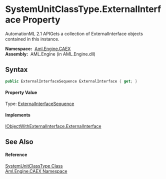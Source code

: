 SystemUnitClassType.ExternalInterface Property
==============================================
AutomationML 2.1 APIGets a collection of ExternalInterface objects contained in this instance.

  **Namespace:**  [Aml.Engine.CAEX][1]  
  **Assembly:**  AML.Engine (in AML.Engine.dll)

Syntax
------

```csharp
public ExternalInterfaceSequence ExternalInterface { get; }
```

#### Property Value
Type: [ExternalInterfaceSequence][2]
#### Implements
[IObjectWithExternalInterface.ExternalInterface][3]  


See Also
--------

#### Reference
[SystemUnitClassType Class][4]  
[Aml.Engine.CAEX Namespace][1]  

[1]: ../README.md
[2]: ../ExternalInterfaceSequence/README.md
[3]: ../IObjectWithExternalInterface/ExternalInterface.md
[4]: README.md
[5]: https://www.automationml.org
[6]: ../../icons/logoShade.png